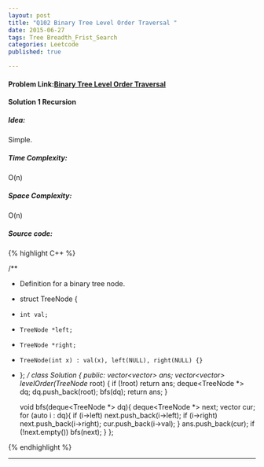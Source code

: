 ```yaml
---
layout: post
title: "Q102 Binary Tree Level Order Traversal "
date: 2015-06-27
tags: Tree Breadth_Frist_Search
categories: Leetcode
published: true

---
```

#### Problem Link:[Binary Tree Level Order Traversal ](https://leetcode.com/problems/binary-tree-level-order-traversal/) 

#### Solution 1 Recursion

##### Idea:

Simple.

##### Time Complexity:
O(n)

##### Space Complexity:
O(n)

##### Source code:
{% highlight C++ %}

/**
 * Definition for a binary tree node.
 * struct TreeNode {
 *     int val;
 *     TreeNode *left;
 *     TreeNode *right;
 *     TreeNode(int x) : val(x), left(NULL), right(NULL) {}
 * };
 */
class Solution {
public:
    vector<vector<int>> ans;
    vector<vector<int>> levelOrder(TreeNode* root) {
        if (!root) return ans;
        deque<TreeNode *> dq;
        dq.push_back(root);
        bfs(dq);
        return ans;
    }
    
    void bfs(deque<TreeNode *> dq){
        deque<TreeNode *> next;
        vector<int> cur;
        for (auto i : dq){
            if (i->left) next.push_back(i->left);
            if (i->right) next.push_back(i->right);
            cur.push_back(i->val);
        }
        ans.push_back(cur);
        if (!next.empty())  bfs(next);
    }
};

{% endhighlight %}


---
